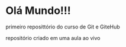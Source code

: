 # Olá Mundo!!!
 primeiro reposittório do curso de Git e GiteHub

repositório criado em uma aula ao vivo